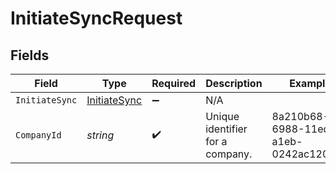 # InitiateSyncRequest


## Fields

| Field                                               | Type                                                | Required                                            | Description                                         | Example                                             |
| --------------------------------------------------- | --------------------------------------------------- | --------------------------------------------------- | --------------------------------------------------- | --------------------------------------------------- |
| `InitiateSync`                                      | [InitiateSync](../../models/shared/InitiateSync.md) | :heavy_minus_sign:                                  | N/A                                                 |                                                     |
| `CompanyId`                                         | *string*                                            | :heavy_check_mark:                                  | Unique identifier for a company.                    | 8a210b68-6988-11ed-a1eb-0242ac120002                |